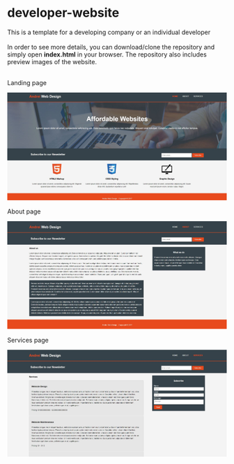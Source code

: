 # developer-website
This is a template for a developing company or an individual developer
</br>
</br>
In order to see more details, you can download/clone the repository and simply open **index.html** in your browser. The repository also includes preview images of the website.

</br>
Landing page

![Homepage](https://github.com/Andrrew94/developer-website/blob/master/preview/preview1.JPG)

About page

![About](https://github.com/Andrrew94/developer-website/blob/master/preview/preview2.JPG)

Services page

![Services](https://github.com/Andrrew94/developer-website/blob/master/preview/preview3.JPG)
